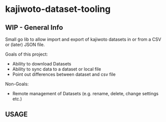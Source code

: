 # kajiwoto-dataset-tooling

## WIP - General Info

Small go lib to allow import and export of kajiwoto datasets in or from a CSV or (later) JSON file.

Goals of this project:
- Ability to download Datasets
- Ability to sync data to a dataset or local file
- Point out differences between dataset and csv file

Non-Goals:
- Remote management of Datasets (e.g. rename, delete, change settings etc.)

## USAGE

